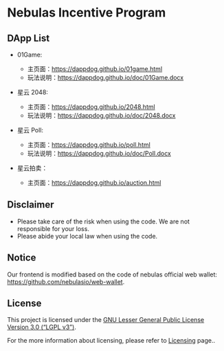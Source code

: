 # Nebulas Incentive Program

## DApp List

* 01Game: 

  * 主页面：<https://dappdog.github.io/01game.html>
  * 玩法说明：<https://dappdog.github.io/doc/01Game.docx>
* 星云 2048:
  - 主页面：<https://dappdog.github.io/2048.html>
  - 玩法说明：<https://dappdog.github.io/doc/2048.docx>
* 星云 Poll:
  * 主页面：<https://dappdog.github.io/poll.html>
  * 玩法说明：<https://dappdog.github.io/doc/Poll.docx>
* 星云拍卖：
  * 主页面：<https://dappdog.github.io/auction.html>

## Disclaimer

- Please take care of the risk when using the code. We are not responsible for your loss.
- Please abide your local law when using the code.

## Notice

Our frontend is modified based on the code of nebulas official web wallet: <https://github.com/nebulasio/web-wallet>.

## License

This project is licensed under the [GNU Lesser General Public License Version 3.0 (“LGPL v3”)](https://www.gnu.org/licenses/lgpl-3.0.en.html).

For the more information about licensing, please refer to [Licensing](https://github.com/nebulasio/wiki/blob/master/licensing.md) page..

